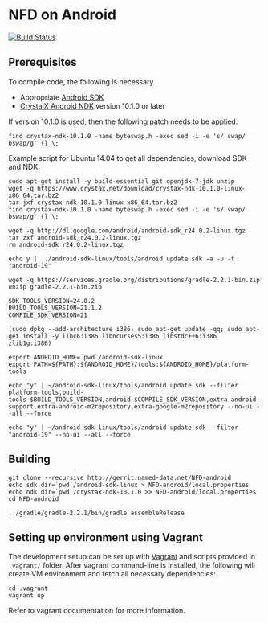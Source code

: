 NFD on Android
==============

[![Build Status](https://travis-ci.org/named-data/NFD-android.svg?branch=master)](https://travis-ci.org/named-data/NFD-android)

## Prerequisites

To compile code, the following is necessary

- Appropriate [Android SDK](http://developer.android.com/sdk/index.html)
- [CrystalX Android NDK](https://www.crystax.net/en/download) version 10.1.0 or later

If version 10.1.0 is used, then the following patch needs to be applied:

    find crystax-ndk-10.1.0 -name byteswap.h -exec sed -i -e 's/ swap/ bswap/g' {} \;

Example script for Ubuntu 14.04 to get all dependencies, download SDK and NDK:

    sudo apt-get install -y build-essential git openjdk-7-jdk unzip
    wget -q https://www.crystax.net/download/crystax-ndk-10.1.0-linux-x86_64.tar.bz2
    tar jxf crystax-ndk-10.1.0-linux-x86_64.tar.bz2
    find crystax-ndk-10.1.0 -name byteswap.h -exec sed -i -e 's/ swap/ bswap/g' {} \;

    wget -q http://dl.google.com/android/android-sdk_r24.0.2-linux.tgz
    tar zxf android-sdk_r24.0.2-linux.tgz
    rm android-sdk_r24.0.2-linux.tgz

    echo y |  ./android-sdk-linux/tools/android update sdk -a -u -t "android-19"

    wget -q https://services.gradle.org/distributions/gradle-2.2.1-bin.zip
    unzip gradle-2.2.1-bin.zip

    SDK_TOOLS_VERSION=24.0.2
    BUILD_TOOLS_VERSION=21.1.2
    COMPILE_SDK_VERSION=21

    (sudo dpkg --add-architecture i386; sudo apt-get update -qq; sudo apt-get install -y libc6:i386 libncurses5:i386 libstdc++6:i386 zlib1g:i386)

    export ANDROID_HOME=`pwd`/android-sdk-linux
    export PATH=${PATH}:${ANDROID_HOME}/tools:${ANDROID_HOME}/platform-tools

    echo "y" | ~/android-sdk-linux/tools/android update sdk --filter platform-tools,build-tools-$BUILD_TOOLS_VERSION,android-$COMPILE_SDK_VERSION,extra-android-support,extra-android-m2repository,extra-google-m2repository --no-ui --all --force

    echo "y" | ~/android-sdk-linux/tools/android update sdk --filter "android-19" --no-ui --all --force

## Building


    git clone --recursive http://gerrit.named-data.net/NFD-android
    echo sdk.dir=`pwd`/android-sdk-linux > NFD-android/local.properties
    echo ndk.dir=`pwd`/crystax-ndk-10.1.0 >> NFD-android/local.properties
    cd NFD-android

    ../gradle/gradle-2.2.1/bin/gradle assembleRelease


## Setting up environment using Vagrant

The development setup can be set up with [Vagrant](https://www.vagrantup.com/) and scripts provided
in `.vagrant/` folder.  After vagrant command-line is installed, the following will create VM
environment and fetch all necessary dependencies:

    cd .vagrant
    vagrant up

Refer to vagrant documentation for more information.
